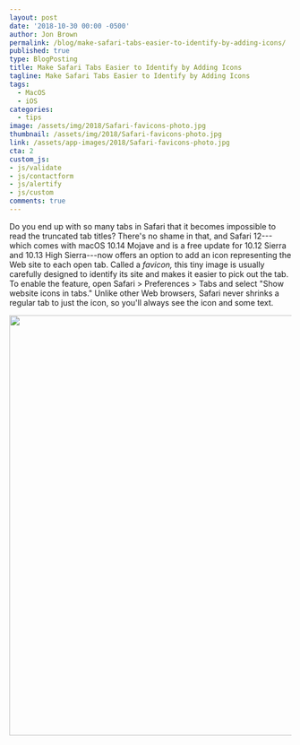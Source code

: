 ```yaml
---
layout: post
date: '2018-10-30 00:00 -0500'
author: Jon Brown
permalink: /blog/make-safari-tabs-easier-to-identify-by-adding-icons/
published: true
type: BlogPosting
title: Make Safari Tabs Easier to Identify by Adding Icons
tagline: Make Safari Tabs Easier to Identify by Adding Icons
tags:
  - MacOS
  - iOS
categories:
  - tips
image: /assets/img/2018/Safari-favicons-photo.jpg
thumbnail: /assets/img/2018/Safari-favicons-photo.jpg
link: /assets/app-images/2018/Safari-favicons-photo.jpg
cta: 2
custom_js:
- js/validate
- js/contactform
- js/alertify
- js/custom
comments: true
---
```

Do you end up with so many tabs in Safari that it becomes impossible to
read the truncated tab titles? There's no shame in that, and Safari
12---which comes with macOS 10.14 Mojave and is a free update for 10.12
Sierra and 10.13 High Sierra---now offers an option to add an icon
representing the Web site to each open tab. Called a *favicon,* this
tiny image is usually carefully designed to identify its site and makes
it easier to pick out the tab. To enable the feature, open Safari \>
Preferences \> Tabs and select "Show website icons in tabs." Unlike
other Web browsers, Safari never shrinks a regular tab to just the icon,
so you'll always see the icon and some text.

<img src="{{ site.site_cdn }}/assets/img/blog/2018/favicons/image2.png" class="img-fluid rounded m-2" width="750" />
